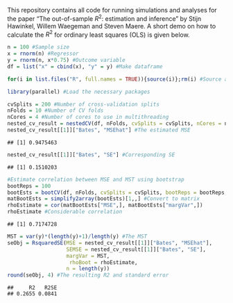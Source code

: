 
This repository contains all code for running simulations and analyses
for the paper “The out-of-sample $R^2$: estimation and inference” by
Stijn Hawinkel, Willem Waegeman and Steven Maere. A short demo on how to
calculate the $R^2$ for ordinary least squares (OLS) is given below.

``` r
n = 100 #Sample size
x = rnorm(n) #Regressor
y = rnorm(n, x*0.75) #Outcome variable
df = list("x" = cbind(x), "y" = y) #Make dataframe
```

``` r
for(i in list.files("R", full.names = TRUE)){source(i)};rm(i) #Source all R-code
```

``` r
library(parallel) #Load the necessary packages
```

``` r
cvSplits = 200 #Number of cross-validation splits
nFolds = 10 #Number of CV folds
nCores = 4 #Number of cores to use in multithreading
nested_cv_result = nestedCV(df, nFolds, cvSplits = cvSplits, nCores = nCores)
nested_cv_result[[1]]["Bates", "MSEhat"] #The estimated MSE
```

    ## [1] 0.9475463

``` r
nested_cv_result[[1]]["Bates", "SE"] #Corresponding SE
```

    ## [1] 0.1510203

``` r
#Estimate correlation between MSE and MST using bootstrap
bootReps = 100
bootEsts = bootCV(df, nFolds, cvSplits = cvSplits, bootReps = bootReps, nCores = nCores)
matBootEsts = simplify2array(bootEsts)[1,,] #Convert to matrix
rhoEstimate = cor(matBootEsts["MSE",], matBootEsts["margVar",])
rhoEstimate #Considerable correlation
```

    ## [1] 0.7174728

``` r
MST = var(y)*(length(y)+1)/length(y) #The MST
seObj = RsquaredSE(MSE = nested_cv_result[[1]]["Bates", "MSEhat"], 
                   SEMSE = nested_cv_result[[1]]["Bates", "SE"],
                   margVar = MST, 
                    rhoBoot = rhoEstimate, 
                   n = length(y))
round(seObj, 4) #The resulting R2 and standard error
```

    ##     R2   R2SE 
    ## 0.2655 0.0841
